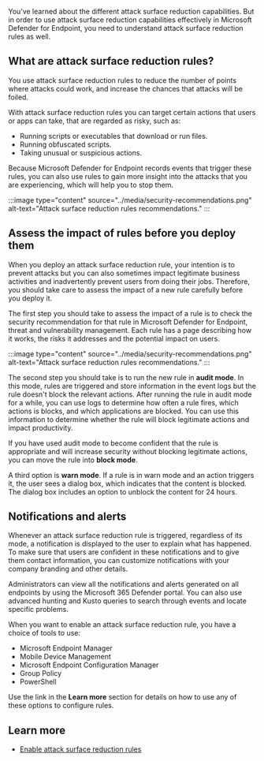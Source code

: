You’ve learned about the different attack surface reduction capabilities.  But in order to use attack surface reduction capabilities effectively in Microsoft Defender for Endpoint, you need to understand attack surface reduction rules as well.

## What are attack surface reduction rules?

You use attack surface reduction rules to reduce the number of points where attacks could work, and increase the chances that attacks will be foiled.

With attack surface reduction rules you can target certain actions that users or apps can take, that are regarded as risky, such as:

- Running scripts or executables that download or run files.
- Running obfuscated scripts.
- Taking unusual or suspicious actions.

Because Microsoft Defender for Endpoint records events that trigger these rules, you can also use rules to gain more insight into the attacks that you are experiencing, which will help you to stop them.

:::image type="content" source="../media/security-recommendations.png" alt-text="Attack surface reduction rules recommendations." :::

## Assess the impact of rules before you deploy them

When you deploy an attack surface reduction rule, your intention is to prevent attacks but you can also sometimes impact legitimate business activities and inadvertently prevent users from doing their jobs. Therefore, you should take care to assess the impact of a new rule carefully before you deploy it.

The first step you should take to assess the impact of a rule is to check the security recommendation for that rule in Microsoft Defender for Endpoint, threat and vulnerability management. Each rule has a page describing how it works, the risks it addresses and the potential impact on users.

:::image type="content" source="../media/security-recommendations.png" alt-text="Attack surface reduction rules recommendations." :::
 
The second step you should take is to run the new rule in **audit mode**. In this mode, rules are triggered and store information in the event logs but the rule doesn't block the relevant actions. After running the rule in audit mode for a while, you can use logs to determine how often a rule fires, which actions is blocks, and which applications are blocked. You can use this information to determine whether the rule will block legitimate actions and impact productivity.

If you have used audit mode to become confident that the rule is appropriate and will increase security without blocking legitimate actions, you can move the rule into **block mode**. 

A third option is **warn mode**. If a rule is in warn mode and an action triggers it, the user sees a dialog box, which indicates that the content is blocked. The dialog box includes an option to unblock the content for 24 hours.


## Notifications and alerts

Whenever an attack surface reduction rule is triggered, regardless of its mode, a notification is displayed to the user to explain what has happened. To make sure that users are confident in these notifications and to give them contact information, you can customize notifications with your company branding and other details.

Administrators can view all the notifications and alerts generated on all endpoints by using the Microsoft 365 Defender portal. You can also use advanced hunting and Kusto queries to search through events and locate specific problems.

When you want to enable an attack surface reduction rule, you have a choice of tools to use:

- Microsoft Endpoint Manager
- Mobile Device Management
- Microsoft Endpoint Configuration Manager
- Group Policy
- PowerShell 

Use the link in the **Learn more** section for details on how to use any of these options to configure rules.

## Learn more

- [Enable attack surface reduction rules](/microsoft-365/security/defender-endpoint/enable-attack-surface-reduction?view=o365-worldwide)
